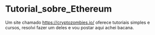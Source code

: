 # Tutorial_sobre_Ethereum
Um site chamado https://cryptozombies.io/ oferece tutoriais simples e cursos, resolvi fazer um deles e vou postar aqui achei bacana.
